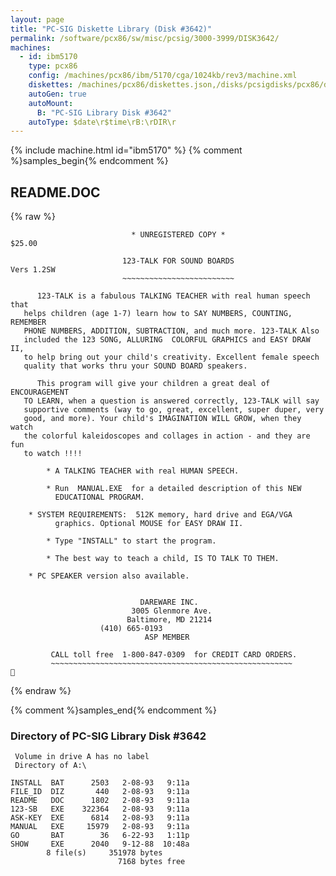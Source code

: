 ```yaml
---
layout: page
title: "PC-SIG Diskette Library (Disk #3642)"
permalink: /software/pcx86/sw/misc/pcsig/3000-3999/DISK3642/
machines:
  - id: ibm5170
    type: pcx86
    config: /machines/pcx86/ibm/5170/cga/1024kb/rev3/machine.xml
    diskettes: /machines/pcx86/diskettes.json,/disks/pcsigdisks/pcx86/diskettes.json
    autoGen: true
    autoMount:
      B: "PC-SIG Library Disk #3642"
    autoType: $date\r$time\rB:\rDIR\r
---
```


{% include machine.html id="ibm5170" %}
{% comment %}samples_begin{% endcomment %}

## README.DOC

{% raw %}
```
                           * UNREGISTERED COPY *                    $25.00

                         123-TALK FOR SOUND BOARDS                 Vers 1.2SW
                         ~~~~~~~~~~~~~~~~~~~~~~~~~

      123-TALK is a fabulous TALKING TEACHER with real human speech that
   helps children (age 1-7) learn how to SAY NUMBERS, COUNTING, REMEMBER 
   PHONE NUMBERS, ADDITION, SUBTRACTION, and much more. 123-TALK Also 
   included the 123 SONG, ALLURING  COLORFUL GRAPHICS and EASY DRAW II,
   to help bring out your child's creativity. Excellent female speech
   quality that works thru your SOUND BOARD speakers.
 
      This program will give your children a great deal of ENCOURAGEMENT
   TO LEARN, when a question is answered correctly, 123-TALK will say 
   supportive comments (way to go, great, excellent, super duper, very 
   good, and more). Your child's IMAGINATION WILL GROW, when they watch 
   the colorful kaleidoscopes and collages in action - and they are fun 
   to watch !!!!

        * A TALKING TEACHER with real HUMAN SPEECH.

        * Run  MANUAL.EXE  for a detailed description of this NEW 
          EDUCATIONAL PROGRAM. 

	* SYSTEM REQUIREMENTS:  512K memory, hard drive and EGA/VGA
          graphics. Optional MOUSE for EASY DRAW II.

        * Type "INSTALL" to start the program.

        * The best way to teach a child, IS TO TALK TO THEM.

	* PC SPEAKER version also available.


                             DAREWARE INC.
                           3005 Glenmore Ave.
                          Baltimore, MD 21214
		            (410) 665-0193   
                              ASP MEMBER

         CALL toll free  1-800-847-0309  for CREDIT CARD ORDERS.
         ~~~~~~~~~~~~~~~~~~~~~~~~~~~~~~~~~~~~~~~~~~~~~~~~~~~~~~

```
{% endraw %}

{% comment %}samples_end{% endcomment %}

### Directory of PC-SIG Library Disk #3642

     Volume in drive A has no label
     Directory of A:\

    INSTALL  BAT      2503   2-08-93   9:11a
    FILE_ID  DIZ       440   2-08-93   9:11a
    README   DOC      1802   2-08-93   9:11a
    123-SB   EXE    322364   2-08-93   9:11a
    ASK-KEY  EXE      6814   2-08-93   9:11a
    MANUAL   EXE     15979   2-08-93   9:11a
    GO       BAT        36   6-22-93   1:11p
    SHOW     EXE      2040   9-12-88  10:48a
            8 file(s)     351978 bytes
                            7168 bytes free
